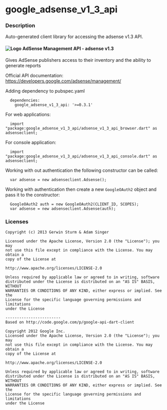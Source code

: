 # google_adsense_v1_3_api

### Description

Auto-generated client library for accessing the adsense v1.3 API.

#### ![Logo](http://www.google.com/images/icons/product/adsense-16.png) AdSense Management API - adsense v1.3

Gives AdSense publishers access to their inventory and the ability to generate reports

Official API documentation: https://developers.google.com/adsense/management/

Adding dependency to pubspec.yaml

```
  dependencies:
    google_adsense_v1_3_api: '>=0.3.1'
```

For web applications:

```
  import "package:google_adsense_v1_3_api/adsense_v1_3_api_browser.dart" as adsenseclient;
```

For console application:

```
  import "package:google_adsense_v1_3_api/adsense_v1_3_api_console.dart" as adsenseclient;
```

Working with out authentication the following constructor can be called:

```
  var adsense = new adsenseclient.Adsense();
```

Working with authentication then create a new `GoogleOAuth2` object and pass it to the constructor:


```
  GoogleOAuth2 auth = new GoogleOAuth2(CLIENT_ID, SCOPES);
  var adsense = new adsenseclient.Adsense(auth);
```

### Licenses

```
Copyright (c) 2013 Gerwin Sturm & Adam Singer

Licensed under the Apache License, Version 2.0 (the "License"); you may 
not use this file except in compliance with the License. You may obtain a 
copy of the License at

http://www.apache.org/licenses/LICENSE-2.0

Unless required by applicable law or agreed to in writing, software
distributed under the License is distributed on an "AS IS" BASIS, WITHOUT
WARRANTIES OR CONDITIONS OF ANY KIND, either express or implied. See the
License for the specific language governing permissions and limitations 
under the License

------------------------
Based on http://code.google.com/p/google-api-dart-client

Copyright 2012 Google Inc.
Licensed under the Apache License, Version 2.0 (the "License"); you may 
not use this file except in compliance with the License. You may obtain a
copy of the License at

http://www.apache.org/licenses/LICENSE-2.0

Unless required by applicable law or agreed to in writing, software
distributed under the License is distributed on an "AS IS" BASIS, WITHOUT
WARRANTIES OR CONDITIONS OF ANY KIND, either express or implied. See the
License for the specific language governing permissions and limitations 
under the License

```
